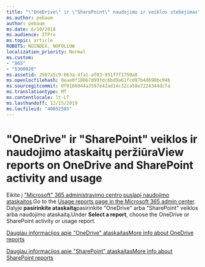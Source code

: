 ```yaml
---
title: "\"OneDrive\" ir \"SharePoint\" naudojimo ir veiklos stebėjimas"
ms.author: pebaum
author: pebaum
ms.date: 6/10/2018
ms.audience: ITPro
ms.topic: article
ROBOTS: NOINDEX, NOFOLLOW
localization_priority: Normal
ms.custom:
- "865"
- "5300020"
ms.assetid: 2987a5c9-063a-4fa1-af03-951f7f1750a8
ms.openlocfilehash: 0eae0f18067d99fdc6bd9a61fcd97b4d690bc946
ms.sourcegitcommit: 0f0186044a3597e42ad14c32ca58e7224344dcfa
ms.translationtype: MT
ms.contentlocale: lt-LT
ms.lasthandoff: 12/15/2019
ms.locfileid: "40052585"
---
```

# <a name="view-reports-on-onedrive-and-sharepoint-activity-and-usage"></a><span data-ttu-id="e5ba0-102">"OneDrive" ir "SharePoint" veiklos ir naudojimo ataskaitų peržiūra</span><span class="sxs-lookup"><span data-stu-id="e5ba0-102">View reports on OneDrive and SharePoint activity and usage</span></span>

<span data-ttu-id="e5ba0-103">Eikite į ["Microsoft" 365 administravimo centro puslapį naudojimo ataskaitos](https://admin.microsoft.com/AdminPortal/Home).</span><span class="sxs-lookup"><span data-stu-id="e5ba0-103">Go to the [Usage reports page in the Microsoft 365 admin center](https://admin.microsoft.com/AdminPortal/Home).</span></span> <span data-ttu-id="e5ba0-104">Dalyje **pasirinkite ataskaitą**pasirinkite "OneDrive" arba "SharePoint" veiklos arba naudojimo ataskaitą.</span><span class="sxs-lookup"><span data-stu-id="e5ba0-104">Under **Select a report**, choose the OneDrive or SharePoint activity or usage report.</span></span>
  
[<span data-ttu-id="e5ba0-105">Daugiau informacijos apie "OneDrive" ataskaitas</span><span class="sxs-lookup"><span data-stu-id="e5ba0-105">More info about OneDrive reports</span></span>](https://go.microsoft.com/fwlink/?linkid=875239)
  
[<span data-ttu-id="e5ba0-106">Daugiau informacijos apie "SharePoint" ataskaitas</span><span class="sxs-lookup"><span data-stu-id="e5ba0-106">More info about SharePoint reports</span></span>](https://go.microsoft.com/fwlink/?linkid=875240)
  